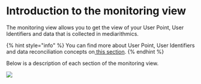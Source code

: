 # Introduction to the monitoring view

The monitoring view allows you to get the view of your User Point, User Identifiers and data that is collected in mediarithmics.

{% hint style="info" %}
You can find more about User Point, User Identifiers and data reconciliation concepts on[ this section](https://app.gitbook.com/@mediarithmics/s/developer-guide/getting-started/user-points).
{% endhint %}

Below is a description of each section of the monitoring view.

![](https://lh3.googleusercontent.com/a3TA0rNpLNsQYT4I5L-AJk6cflXdr9_XYqsCYep81EiyPDdOnXAfcv-K7M_NxrHNRfnUDF0sutJgBfl0mqOW_K4ab6bNWVh0NFn-8xawslPYCsHo1B4e3LOprHrFrg)

